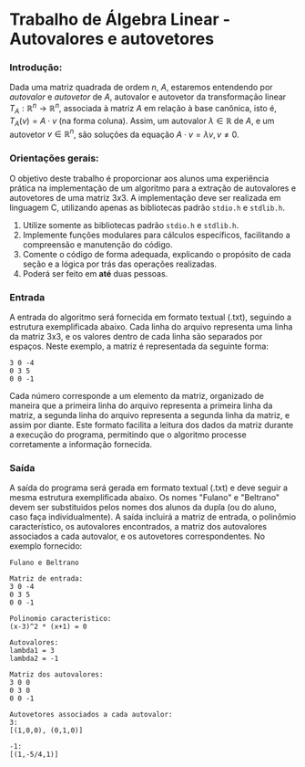 # Trabalho de Álgebra Linear - Autovalores e autovetores

### Introdução: 

Dada uma matriz quadrada de ordem $n$, $A$, estaremos entendendo por _autovalor_ e _autovetor_ de $A$, autovalor e autovetor da transformação linear $T_A:\mathbb{R}^n \rightarrow \mathbb{R}^n$, associada à matriz $A$ em relação à base canônica, isto é, $T_A (v) = A \cdot v$ (na forma coluna). Assim, um autovalor $\lambda \in \mathbb{R}$ de $A$, e um autovetor $v \in \mathbb{R}^n$, são soluções da equação $A \cdot v = \lambda v, v \neq 0$.


### Orientações gerais:
O objetivo deste trabalho é proporcionar aos alunos uma experiência prática na implementação de um algoritmo para a extração de autovalores e autovetores de uma matriz $3x3$. A implementação deve ser realizada em linguagem C, utilizando apenas as bibliotecas padrão `stdio.h` e `stdlib.h`.

1. Utilize somente as bibliotecas padrão `stdio.h` e `stdlib.h`.
2. Implemente funções modulares para cálculos específicos, facilitando a compreensão e manutenção do código.
3. Comente o código de forma adequada, explicando o propósito de cada seção e a lógica por trás das operações realizadas.
4. Poderá ser feito em **até** duas pessoas.


### Entrada
A entrada do algoritmo será fornecida em formato textual (.txt), seguindo a estrutura exemplificada abaixo. Cada linha do arquivo representa uma linha da matriz 3x3, e os valores dentro de cada linha são separados por espaços. Neste exemplo, a matriz é representada da seguinte forma:
```
3 0 -4
0 3 5
0 0 -1
```
Cada número corresponde a um elemento da matriz, organizado de maneira que a primeira linha do arquivo representa a primeira linha da matriz, a segunda linha do arquivo representa a segunda linha da matriz, e assim por diante. Este formato facilita a leitura dos dados da matriz durante a execução do programa, permitindo que o algoritmo processe corretamente a informação fornecida.

### Saída
A saída do programa será gerada em formato textual (.txt) e deve seguir a mesma estrutura exemplificada abaixo. Os nomes "Fulano" e "Beltrano" devem ser substituidos pelos nomes dos alunos da dupla (ou do aluno, caso faça individualmente). A saída incluirá a matriz de entrada, o polinômio característico, os autovalores encontrados, a matriz dos autovalores associados a cada autovalor, e os autovetores correspondentes. No exemplo fornecido:

```
Fulano e Beltrano

Matriz de entrada:
3 0 -4
0 3 5
0 0 -1

Polinomio caracteristico:
(x-3)^2 * (x+1) = 0

Autovalores:
lambda1 = 3
lambda2 = -1

Matriz dos autovalores:
3 0 0
0 3 0
0 0 -1

Autovetores associados a cada autovalor:
3:
[(1,0,0), (0,1,0)]

-1:
[(1,-5/4,1)]
```
